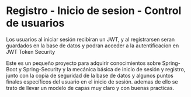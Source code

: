 # Registro - Inicio de sesion - Control de usuarios
Los usuarios al iniciar sesión recibiran un JWT, y al registrarsen seran guardados en la base de datos y podran acceder a la autentificacion en JWT Token Security

Este es un pequeño proyecto para adquirir conocimientos sobre Spring-Boot y Spring-Security y la mecánica básica de inicio de sesión y registro, junto con la copia de seguridad de la base de datos y algunos puntos finales específicos del usuario en el inicio de sesión.
ademas de ello se trato de llevar un modelo de capas muy claro y con buenas practicas.
